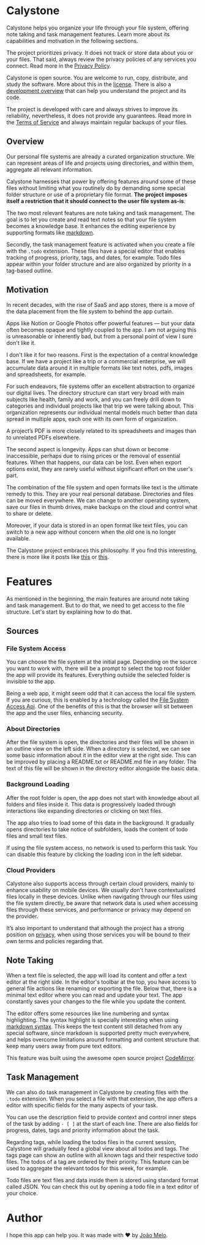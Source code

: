 # Calystone

Calystone helps you organize your life through your file system, offering note taking and task management features. Learn more about its capabilities and motivation in the following sections.

The project prioritizes privacy. It does not track or store data about you or your files. That said, always review the privacy policies of any services you connect. Read more in the [Privacy Policy](docs/PRIVACY_POLICY.md).

Calystone is open source. You are welcome to run, copy, distribute, and study the software. More about this in the [license](/LICENSE). There is also a [development overview](/docs/DEVELOPMENT.md) that can help you understand the project and its code.

The project is developed with care and always strives to improve its reliability, nevertheless, it does not provide any guarantees. Read more in the [Terms of Service](docs/TERMS_OF_SERVICE.md) and always maintain regular backups of your files.

## Overview

Our personal file systems are already a curated organization structure. We can represent areas of life and projects using directories, and within them, aggregate all relevant information.

Calystone harnesses that power by offering features around some of these files without limiting what you routinely do by demanding some special folder structure or use of a proprietary file format. **The project imposes itself a restriction that it should connect to the user file system as-is**.

The two most relevant features are note taking and task management. The goal is to let you create and read text notes so that your file system becomes a knowledge base. It enhances the editing experience by supporting formats like [markdown](https://en.wikipedia.org/wiki/Markdown). 

Secondly, the task management feature is activated when you create a file with the `.todo` extension. These files have a special editor that enables tracking of progress, priority, tags, and dates, for example. Todo files appear within your folder structure and are also organized by priority in a tag-based outline.

## Motivation

In recent decades, with the rise of SaaS and app stores, there is a move of the data placement from the file system to behind the app curtain.

Apps like Notion or Google Photos offer powerful features — but your data often becomes opaque and tightly coupled to the app. I am not arguing this is unreasonable or inherently bad, but from a personal point of view I sure don't like it.

I don't like it for two reasons. First is the expectation of a central knowledge base. If we have a project like a trip or a commercial enterprise, we will accumulate data around it in multiple formats like text notes, pdfs, images and spreadsheets, for example. 

For such endeavors, file systems offer an excellent abstraction to organize our digital lives. The directory structure can start very broad with main subjects like health, family and work, and you can freely drill down to categories and individual projects like that trip we were talking about. This organization represents our individual mental models much better than data spread in multiple apps, each one with its own form of organization.

A project’s PDF is more closely related to its spreadsheets and images than to unrelated PDFs elsewhere.

The second aspect is longevity. Apps can shut down or become inaccessible, perhaps due to rising prices or the removal of essential features. When that happens, our data can be lost. Even when export options exist, they are rarely useful without significant effort on the user's part.

The combination of the file system and open formats like text is the ultimate remedy to this. They are your real personal database. Directories and files can be moved everywhere. We can change to another operating system, save our files in thumb drives, make backups on the cloud and control what to share or delete. 

Moreover, if your data is stored in an open format like text files, you can switch to a new app without concern when the old one is no longer available.

The Calystone project embraces this philosophy. If you find this interesting, there is more like it posts like [this](https://web.archive.org/web/20211227173721/https://www.al3x.net/blog/2009/01/31/the-case-against-everything-buckets) or [this](https://sive.rs/plaintext).

# Features

As mentioned in the beginning, the main features are around note taking and task management. But to do that, we need to get access to the file structure. Let's start by explaining how to do that.

## Sources

### File System Access

You can choose the file system at the initial page. Depending on the source you want to work with, there will be a prompt to select the top root folder the app will provide its features. Everything outside the selected folder is invisible to the app.

Being a web app, it might seem odd that it can access the local file system. If you are curious, this is enabled by a technology called the [File System Access Api](https://developer.mozilla.org/en-US/docs/Web/API/File_System_API). One of the benefits of this is that the browser will sit between the app and the user files, enhancing security.

### About Directories

After the file system is open, the directories and their files will be shown in an outline view on the left side. When a directory is selected, we can see some basic information about it in the editor view at the right side. This can be improved by placing a README.txt or README.md file in any folder. The text of this file will be shown in the directory editor alongside the basic data.

### Background Loading

After the root folder is open, the app does not start with knowledge about all folders and files inside it. This data is progressively loaded through interactions like expanding directories or clicking on text files.

The app also tries to load some of this data in the background. It gradually opens directories to take notice of subfolders, loads the content of todo files and small text files. 

If using the file system access, no network is used to perform this task. You can disable this feature by clicking the loading icon in the left sidebar.

### Cloud Providers

Calystone also supports access through certain cloud providers, mainly to enhance usability on mobile devices. We usually don't have contextualized files locally in these devices. Unlike when navigating through our files using the file system directly, be aware that network data is used when accessing files through these services, and performance or privacy may depend on the provider.

It’s also important to understand that although the project has a strong position on [privacy](docs/PRIVACY_POLICY.md), when using those services you will be bound to their own terms and policies regarding that.

## Note Taking

When a text file is selected, the app will load its content and offer a text editor at the right side. In the editor's toolbar at the top, you have access to general file actions like renaming or exporting the file. Below that, there is a minimal text editor where you can read and update your text. The app constantly saves your changes to the file while you update the content.

The editor offers some resources like line numbering and syntax highlighting. The syntax highlight is specially interesting when using [markdown syntax](https://www.markdownguide.org/basic-syntax/). This keeps the text content still detached from any special software, since markdown is supported pretty much everywhere, and helps overcome limitations around formatting and content structure that keep many users away from pure text editors.

This feature was built using the awesome open source project [CodeMirror](https://codemirror.net/).

## Task Management

We can also do task management in Calystone by creating files with the `.todo` extension. When you select a file with that extension, the app offers a editor with specific fields for the many aspects of your task.

You can use the description field to provide context and control inner steps of the task by adding `- [ ]` at the start of each line. There are also fields for progress, dates, tags and priority information about the task.

Regarding tags, while loading the todos files in the current session, Calystone will gradually feed a global view about all todos and tags. The tags page can show an outline with all known tags and their respective todo files. The todos of a tag are ordered by their priority. This feature can be used to aggregate the relevant todos for this week, for example.

Todo files are text files and data inside them is stored using standard format called JSON. You can check this out by opening a todo file in a text editor of your choice.

# Author

I hope this app can help you. It was made with ❤️ by [João Melo](http://joao.melo.plus).
